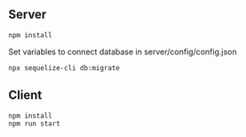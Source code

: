 ## Server
```
npm install
```
Set variables to connect database in server/config/config.json
```
npx sequelize-cli db:migrate
```
## Client
```
npm install
npm run start
```